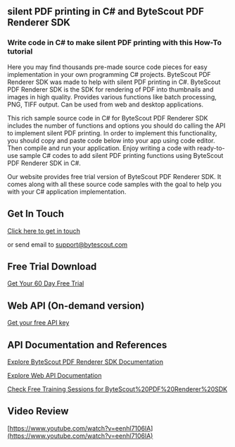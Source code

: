 ## silent PDF printing in C# and ByteScout PDF Renderer SDK

### Write code in C# to make silent PDF printing with this How-To tutorial

Here you may find thousands pre-made source code pieces for easy implementation in your own programming C# projects. ByteScout PDF Renderer SDK was made to help with silent PDF printing in C#. ByteScout PDF Renderer SDK is the SDK for rendering of PDF into thumbnails and images in high quality. Provides various functions like batch processing, PNG, TIFF output. Can be used from web and desktop applications.

This rich sample source code in C# for ByteScout PDF Renderer SDK includes the number of functions and options you should do calling the API to implement silent PDF printing. In order to implement this functionality, you should copy and paste code below into your app using code editor. Then compile and run your application. Enjoy writing a code with ready-to-use sample C# codes to add silent PDF printing functions using ByteScout PDF Renderer SDK in C#.

Our website provides free trial version of ByteScout PDF Renderer SDK. It comes along with all these source code samples with the goal to help you with your C# application implementation.

## Get In Touch

[Click here to get in touch](https://bytescout.zendesk.com/hc/en-us/requests/new?subject=ByteScout%20PDF%20Renderer%20SDK%20Question)

or send email to [support@bytescout.com](mailto:support@bytescout.com?subject=ByteScout%20PDF%20Renderer%20SDK%20Question) 

## Free Trial Download

[Get Your 60 Day Free Trial](https://bytescout.com/download/web-installer?utm_source=github-readme)

## Web API (On-demand version)

[Get your free API key](https://pdf.co/documentation/api?utm_source=github-readme)

## API Documentation and References

[Explore ByteScout PDF Renderer SDK Documentation](https://bytescout.com/documentation/index.html?utm_source=github-readme)

[Explore Web API Documentation](https://pdf.co/documentation/api?utm_source=github-readme)

[Check Free Training Sessions for ByteScout%20PDF%20Renderer%20SDK](https://academy.bytescout.com/)

## Video Review

[https://www.youtube.com/watch?v=eenhl7106lA](https://www.youtube.com/watch?v=eenhl7106lA)